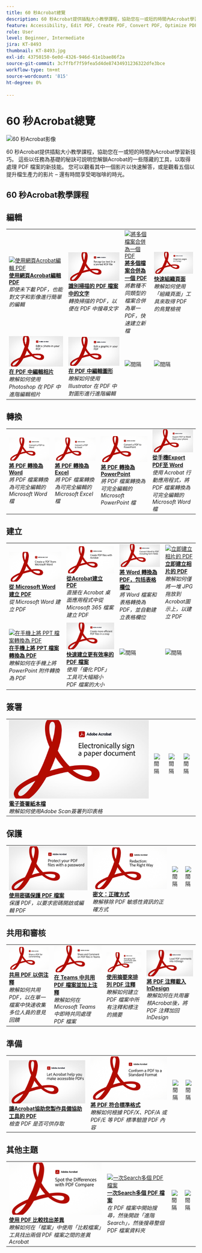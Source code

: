```yaml
---
title: 60 秒Acrobat總覽
description: 60 秒Acrobat提供插點大小教學課程，協助您在一或短的時間內Acrobat學習新技巧
feature: Accessibility, Edit PDF, Create PDF, Convert PDF, Optimize PDF, Sign, Security, Share, Collaboration
role: User
level: Beginner, Intermediate
jira: KT-8493
thumbnail: KT-8493.jpg
exl-id: 43750150-6e0d-4326-946d-61e1bae86f2a
source-git-commit: 3c7ffbf7f59fea5d4de87434931236322dfe3bce
workflow-type: tm+mt
source-wordcount: '815'
ht-degree: 0%

---
```


# 60 秒Acrobat總覽

![60 秒Acrobat影像](../assets/Hero-60sec.png)

60 秒Acrobat提供插點大小教學課程，協助您在一或短的時間內Acrobat學習新技巧。 這些以任務為基礎的秘訣可説明您解鎖Acrobat的一些隱藏的工具，以取得處理 PDF 檔案的新技能。 您可以觀看其中一個影片以快速解答，或是觀看五個以提升檔生產力的影片 – 還有時間享受喝咖啡的時光。

## 60 秒Acrobat教學課程

## 編輯

<table style="table-layout:fixed">
<tr>
   <td>
    <a href="edit.md">
      <img alt="使用網頁Acrobat編輯 PDF" src="../assets/60sec_Edit_1280.jpg" />
    </a>
    <div>
    <a href="edit.md"><strong>使用網頁Acrobat編輯 PDF</strong></a>
    </div>
    <em>即使未下載 PDF，也能對文字和影像進行簡單的編輯</em>
    <br>
  </td>
  <td>
    <a href="textrecognition.md">
      <img alt="識別掃描的 PDF 檔案中的文字" src="../assets/60sec_Textrecognition_1280.jpg" />
    </a>
    <div>
     <a href="textrecognition.md"><strong>識別掃描的 PDF 檔案中的文字</strong></a>
    </div>
    <em>轉換掃描的 PDF，以便在 PDF 中搜尋文字</em>
    <br>
  </td>
  <td>
    <a href="combine-to-one-pdf.md">
      <img alt="將多個檔案合併為一個 PDF" src="../assets/60sec_Combine_1280.jpg" />
    </a>
    <div>
    <a href="combine-to-one-pdf.md"><strong>將多個檔案合併為一個 PDF</strong></a>
    </div>
    <em>將數種不同類型的檔案合併為單一 PDF，快速建立新檔</em>
    <br>
  </td>
   <td>
    <a href="organize.md">
      <img alt="快速組織頁面" src="../assets/60sec_Organize_1280.jpg" />
    </a>
    <div>
    <a href="organize.md"><strong>快速組織頁面</strong></a>
    </div>
    <em>瞭解如何使用「組織頁面」工具來取得 PDF 的鳥覽檢視</em>
    <br>
  </td>
</tr>
<tr>
  <td>
    <a href="editphoto.md">
      <img alt="在 PDF 中編輯相片" src="../assets/60sec_Editphoto_1280.jpg" />
    </a>
    <div>
    <a href="editphoto.md"><strong>在 PDF 中編輯相片</strong></a>
    </div>
    <em>瞭解如何使用 Photoshop 在 PDF 中進階編輯相片</em>
    <br>
  </td>
  <td>
    <a href="editgraphic.md">
      <img alt="在 PDF 中編輯圖形" src="../assets/60sec_Editgraphic_1280.jpg" />
    </a>
    <div>
    <a href="editgraphic.md"><strong>在 PDF 中編輯圖形</strong></a>
    </div>
    <em>瞭解如何使用 Illustrator 在 PDF 中對圖形進行進階編輯</em>
    <br>
  </td>
  <td>
      <img alt="間隔" src="../assets/Grayspacer.png" />
        <div>
        <br>
  </td>
  <td>
      <img alt="間隔" src="../assets/Grayspacer.png" />
        <div>
        <br>
  </td>
</tr>
</table>

## 轉換

<table style="table-layout:fixed">
<tr>
  <td>
    <a href="convert-pdf-word.md">
      <img alt="將 PDF 轉換為 Word" src="../assets/60sec_convertword.png" />
    </a>
    <div>
    <a href="convert-pdf-word.md"><strong>將 PDF 轉換為 Word</strong></a>
    </div>
    <em>將 PDF 檔案轉換為可完全編輯的 Microsoft Word 檔</em>
    <br>
  </td>
 <td>
    <a href="convert-pdf-excel.md">
      <img alt="將 PDF 轉換為 Excel" src="../assets/60sec_convertexcel.png" />
    </a>
    <div>
    <a href="convert-pdf-excel.md"><strong>將 PDF 轉換為 Excel</strong></a>
    </div>
    <em>將 PDF 檔案轉換為可完全編輯的 Microsoft Excel 檔</em>
    <br>
  </td>
  <td>
    <a href="convert-pdf-powerpoint.md">
      <img alt="將 PDF 轉換為 PowerPoint" src="../assets/60sec_convertppt.png" />
    </a>
    <div>
    <a href="convert-pdf-powerpoint.md"><strong>將 PDF 轉換為 PowerPoint</strong></a>
    </div>
    <em>將 PDF 檔案轉換為可完全編輯的 Microsoft PowerPoint 檔</em>
    <br>
  </td>
  <td>
    <a href="exportwordphone.md">
      <img alt="從手機Export PDF至 Word" src="../assets/60sec_Exportphone_1280.jpg" />
    </a>
    <div>
    <a href="exportwordphone.md"><strong>從手機Export PDF至 Word</strong></a>
    </div>
    <em>使用 Acrobat 行動應用程式，將 PDF 檔案轉換為可完全編輯的 Microsoft Word 檔</em>
    <br>
  </td>
</tr>
</table>

## 建立

<table style="table-layout:fixed">
<tr>
  <td>
    <a href="word-to-pdf.md">
      <img alt="從 Microsoft Word 建立 PDF" src="../assets/60sec_createfromword.png" />
    </a>
    <div>
     <a href="word-to-pdf.md"><strong>從 Microsoft Word 建立 PDF</strong></a>
    </div>
    <em>從 Microsoft Word 建立 PDF</em>
    <br>
  </td>
  <td>
    <a href="create-from-acrobat.md">
      <img alt="從Acrobat建立 PDF" src="../assets/60sec_createfromacrobat.png" />
    </a>
    <div>
     <a href="create-from-acrobat.md"><strong>從Acrobat建立 PDF</strong></a>
    </div>
    <em>直接在 Acrobat 桌面應用程式中從 Microsoft 365 檔案建立 PDF</em>
    <br>
  </td>
  <td>
    <a href="wordform.md">
      <img alt="將 Word 轉換為 PDF，包括表格欄位" src="../assets/60sec_Wordform_1280.jpg" />
    </a>
    <div>
     <a href="wordform.md"><strong>將 Word 轉換為 PDF，包括表格欄位</strong></a>
    </div>
    <em>將 Word 檔案和表格轉換為 PDF，並自動建立表格欄位</em>
    <br>
  </td>
  <td>
      <a href="photo.md">
        <img alt="立即建立相片的 PDF" src="../assets/60sec_Photo_1280.jpg" />
      </a>
      <div>
      <a href="photo.md"><strong>立即建立相片的 PDF</strong></a>
      </div>
      <em>瞭解如何僅將一堆 JPG 拖放到Acrobat圖示上，以建立 PDF</em>
      <br>
  </td>
</tr>
<tr>
  <td>
    <a href="phone.md">
      <img alt="在手機上將 PPT 檔案轉換為 PDF" src="../assets/60sec_Phone_1280.jpg" />
    </a>
    <div>
    <a href="phone.md"><strong>在手機上將 PPT 檔案轉換為 PDF</strong></a>
    </div>
    <em>瞭解如何在手機上將 PowerPoint 附件轉換為 PDF</em>
    <br>
  </td>
  <td>
      <a href="optimize.md">
        <img alt="快速建立更有效率的 PDF 檔案" src="../assets/60sec_Optimize_1280.jpg" />
      </a>
      <div>
      <a href="optimize.md"><strong>快速建立更有效率的 PDF 檔案</strong></a>
      </div>
      <em>使用「優化 PDF」工具可大幅縮小 PDF 檔案的大小</em>
      <br>
  </td>
  <td>
      <img alt="間隔" src="../assets/Grayspacer.png" />
        <div>
        <br>
  </td>
  <td>
      <img alt="間隔" src="../assets/Grayspacer.png" />
        <div>
        <br>
  </td>
</tr>
</table>

## 簽署

<table style="table-layout:fixed">
<tr>
  <td>
    <a href="sign.md">
      <img alt="電子簽署紙本檔" src="../assets/60sec_Sign_1280.jpg" />
    </a>
    <div>
    <a href="sign.md"><strong>電子簽署紙本檔</strong></a>
    </div>
    <em>瞭解如何使用Adobe Scan簽署列印表格</em>
    <br>
  </td>
  <td>
      <img alt="間隔" src="../assets/Whitespacer.png" />
        <div>
        <br>
  </td>
  <td>
      <img alt="間隔" src="../assets/Whitespacer.png" />
        <div>
        <br>
  </td>
  <td>
      <img alt="間隔" src="../assets/Whitespacer.png" />
        <div>
        <br>
  </td>
</tr>
</table>

## 保護

<table style="table-layout:fixed">
<tr>
  <td>
    <a href="protect.md">
      <img alt="使用密碼保護 PDF 檔案" src="../assets/60sec_Protect_1280.jpg" />
    </a>
    <div>
    <a href="protect.md"><strong>使用密碼保護 PDF 檔案</strong></a>
    </div>
    <em>保護 PDF，以要求密碼開啟或編輯 PDF</em>
    <br>
  </td>
  <td>
    <a href="redaction.md">
      <img alt="密文：正確方式" src="../assets/60sec_redaction.png" />
    </a>
    <div>
    <a href="redaction.md"><strong>密文：正確方式</strong></a>
    </div>
    <em>瞭解移除 PDF 敏感性資訊的正確方式</em>
    <br>
  </td>
  <td>
      <img alt="間隔" src="../assets/Whitespacer.png" />
        <div>
        <br>
  </td>
  <td>
      <img alt="間隔" src="../assets/Whitespacer.png" />
        <div>
        <br>
  </td>
</tr>
</table>

## 共用和審核

<table style="table-layout:fixed">
<tr>
  <td>
    <a href="share-comment.md">
      <img alt="共用 PDF 以供注釋" src="../assets/60sec_sharecomment.png" />
    </a>
    <div>
    <a href="share-comment.md"><strong>共用 PDF 以供注釋</strong></a>
    </div>
    <em>瞭解如何共用 PDF，以在單一檔案中快速收集多位人員的意見回饋</em>
    <br>
  </td>
  <td>
    <a href="share-comment-teams.md">
      <img alt="在 Teams 中共用 PDF 檔案並加上注釋" src="../assets/60sec_shareteams.png" />
    </a>
    <div>
    <a href="share-comment-teams.md"><strong>在 Teams 中共用 PDF 檔案並加上注釋</strong></a>
    </div>
    <em>瞭解如何在 Microsoft Teams 中即時共同處理 PDF 檔案</em>
    <br>
  </td>
  <td>
    <a href="summarize-comments.md">
      <img alt="使用摘要來排列 PDF 注釋" src="../assets/60sec_summarize.png" />
    </a>
    <div>
    <a href="summarize-comments.md"><strong>使用摘要來排列 PDF 注釋</strong></a>
    </div>
    <em>瞭解如何建立 PDF 檔案中所有注釋和標注的摘要</em>
    <br>
  </td>
   <td>
    <a href="indesign.md">
      <img alt="將 PDF 注釋載入InDesign" src="../assets/60sec_InDesign_1280.jpg" />
    </a>
    <div>
    <a href="indesign.md"><strong>將 PDF 注釋載入InDesign</strong></a>
    </div>
    <em>瞭解如何在共用審核Acrobat後，將 PDF 注釋加回InDesign</em>
    <br>
  </td>
</tr>
</table>

## 準備

<table style="table-layout:fixed">
<tr>
  <td>
    <a href="accessible.md">
      <img alt="讓Acrobat協助您製作具備協助工具的 PDF" src="../assets/60sec_Accessible_1280.jpg" />
    </a>
    <div>
    <a href="accessible.md"><strong>讓Acrobat協助您製作具備協助工具的 PDF</strong></a>
    </div>
    <em>檢查 PDF 是否可供存取</em>
    <br>
  </td>
 <td>
    <a href="conform.md">
      <img alt="將 PDF 符合標準格式" src="../assets/60sec_standard.png" />
    </a>
    <div>
    <a href="conform.md"><strong>將 PDF 符合標準格式</strong></a>
    </div>
    <em>瞭解如何根據 PDF/X、PDF/A 或 PDF/E 等 PDF 標準驗證 PDF 內容</em>
    <br>
  </td>
  <td>
      <img alt="間隔" src="../assets/Whitespacer.png" />
        <div>
        <br>
  </td>
  <td>
      <img alt="間隔" src="../assets/Whitespacer.png" />
        <div>
        <br>
  </td>
</tr>
</table>

## 其他主題

<table style="table-layout:fixed">
<tr>
  <td>
    <a href="compare.md">
      <img alt="使用 PDF 比較找出差異" src="../assets/60sec_compare.png" />
    </a>
    <div>
     <a href="compare.md"><strong>使用 PDF 比較找出差異</strong></a>
    </div>
    <em>瞭解如何在「檔案」中使用「比較檔案」工具找出兩個 PDF 檔案之間的差異Acrobat</em>
    <br>
  </td>
 <td>
    <a href="search.md">
      <img alt="一次Search多個 PDF 檔案" src="../assets/60sec_Search_1280.jpg" />
    </a>
    <div>
     <a href="search.md"><strong>一次Search多個 PDF 檔案</strong></a>
    </div>
    <em>在 PDF 檔案中開始搜尋，然後開啟「進階Search」，然後搜尋整個 PDF 檔案資料夾</em>
    <br>
  </td>
  <td>
      <img alt="間隔" src="../assets/Whitespacer.png" />
        <div>
        <br>
  </td>
  <td>
      <img alt="間隔" src="../assets/Whitespacer.png" />
        <div>
        <br>
  </td>
</tr>
</table>